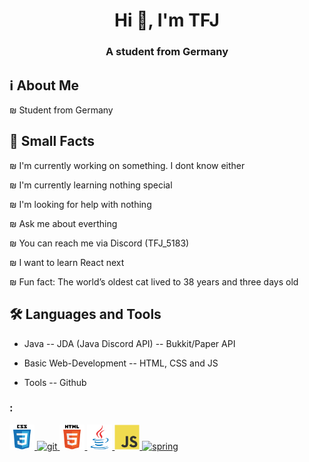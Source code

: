 <h1 align="center">Hi 👋, I'm TFJ</h1>
<h3 align="center">A student from Germany</h3>

## ℹ️ About Me
₪ Student from Germany


## 🔰 Small Facts
₪ I'm currently working on something. I dont know either

₪ I'm currently learning nothing special

₪ I'm looking for help with nothing

₪ Ask me about everthing

₪ You can reach me via Discord (TFJ_5183)

₪ I want to learn React next

₪ Fun fact: The world’s oldest cat lived to 38 years and three days old


## 🛠 Languages and Tools
- Java
-- JDA (Java Discord API)
-- Bukkit/Paper API

- Basic Web-Development
-- HTML, CSS and JS

- Tools
-- Github



<h3 align="left">:</h3>
<p align="left"> <a href="https://www.w3schools.com/css/" target="_blank" rel="noreferrer"> <img src="https://raw.githubusercontent.com/devicons/devicon/master/icons/css3/css3-original-wordmark.svg" alt="css3" width="40" height="40"/> </a> <a href="https://git-scm.com/" target="_blank" rel="noreferrer"> <img src="https://www.vectorlogo.zone/logos/git-scm/git-scm-icon.svg" alt="git" width="40" height="40"/> </a> <a href="https://www.w3.org/html/" target="_blank" rel="noreferrer"> <img src="https://raw.githubusercontent.com/devicons/devicon/master/icons/html5/html5-original-wordmark.svg" alt="html5" width="40" height="40"/> </a> <a href="https://www.java.com" target="_blank" rel="noreferrer"> <img src="https://raw.githubusercontent.com/devicons/devicon/master/icons/java/java-original.svg" alt="java" width="40" height="40"/> </a> <a href="https://developer.mozilla.org/en-US/docs/Web/JavaScript" target="_blank" rel="noreferrer"> <img src="https://raw.githubusercontent.com/devicons/devicon/master/icons/javascript/javascript-original.svg" alt="javascript" width="40" height="40"/> </a> <a href="https://spring.io/" target="_blank" rel="noreferrer"> <img src="https://www.vectorlogo.zone/logos/springio/springio-icon.svg" alt="spring" width="40" height="40"/> </a> </p>
